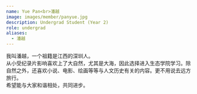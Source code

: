 ```yaml
---
name: Yue Pan<br>潘越
image: images/member/panyue.jpg
description: Undergrad Student (Year 2)
role: undergrad
aliases:
  - 潘越
---
```


<centre>
我叫潘越，一个祖籍是江西的深圳人。<br>
从小受纪录片影响喜欢上了大自然，尤其是大海，因此选择进入生态学院学习。除自然之外，还喜欢小说、电影、绘画等等与人文历史有关的内容。更不用说去远方旅行。<br>
希望能与大家和谐相处，共同进步。<br>
</centre>
